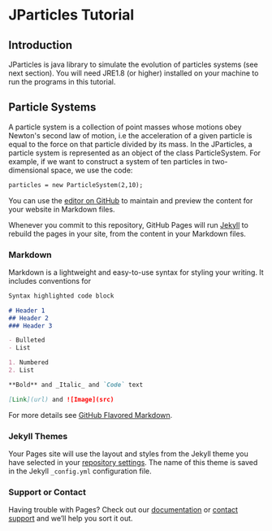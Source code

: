 # JParticles Tutorial


## Introduction
JParticles  is java library to simulate the evolution of particles systems (see next section). You will need JRE1.8 (or higher) installed on your machine to run the programs in this tutorial.

## Particle Systems


A particle system is a collection of point masses whose motions obey Newton's second law of motion, i.e the acceleration of a given particle is equal to the force on that particle divided by its mass. In the JParticles, a particle system is represented as an object of the class ParticleSystem. For example, if we want to construct a system of ten particles in two-dimensional space, we use the code:

```markdown
particles = new ParticleSystem(2,10);
```









You can use the [editor on GitHub](https://github.com/valerocar/JParticles/edit/gh-pages/index.md) to maintain and preview the content for your website in Markdown files.

Whenever you commit to this repository, GitHub Pages will run [Jekyll](https://jekyllrb.com/) to rebuild the pages in your site, from the content in your Markdown files.

### Markdown

Markdown is a lightweight and easy-to-use syntax for styling your writing. It includes conventions for

```markdown
Syntax highlighted code block

# Header 1
## Header 2
### Header 3

- Bulleted
- List

1. Numbered
2. List

**Bold** and _Italic_ and `Code` text

[Link](url) and ![Image](src)
```

For more details see [GitHub Flavored Markdown](https://guides.github.com/features/mastering-markdown/).

### Jekyll Themes

Your Pages site will use the layout and styles from the Jekyll theme you have selected in your [repository settings](https://github.com/valerocar/JParticles/settings). The name of this theme is saved in the Jekyll `_config.yml` configuration file.

### Support or Contact

Having trouble with Pages? Check out our [documentation](https://docs.github.com/categories/github-pages-basics/) or [contact support](https://github.com/contact) and we’ll help you sort it out.
